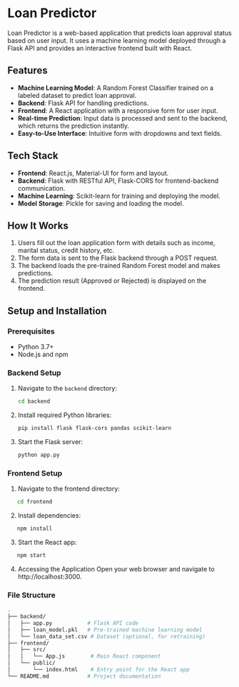 # Loan Predictor

Loan Predictor is a web-based application that predicts loan approval status based on user input. It uses a machine learning model deployed through a Flask API and provides an interactive frontend built with React.

## Features

- **Machine Learning Model**: A Random Forest Classifier trained on a labeled dataset to predict loan approval.
- **Backend**: Flask API for handling predictions.
- **Frontend**: A React application with a responsive form for user input.
- **Real-time Prediction**: Input data is processed and sent to the backend, which returns the prediction instantly.
- **Easy-to-Use Interface**: Intuitive form with dropdowns and text fields.

## Tech Stack

- **Frontend**: React.js, Material-UI for form and layout.
- **Backend**: Flask with RESTful API, Flask-CORS for frontend-backend communication.
- **Machine Learning**: Scikit-learn for training and deploying the model.
- **Model Storage**: Pickle for saving and loading the model.

## How It Works

1. Users fill out the loan application form with details such as income, marital status, credit history, etc.
2. The form data is sent to the Flask backend through a POST request.
3. The backend loads the pre-trained Random Forest model and makes predictions.
4. The prediction result (Approved or Rejected) is displayed on the frontend.

## Setup and Installation

### Prerequisites

- Python 3.7+
- Node.js and npm

### Backend Setup

1. Navigate to the `backend` directory:
   ```bash
   cd backend
   ```
2. Install required Python libraries:
   ```bash
   pip install flask flask-cors pandas scikit-learn
   ```
3. Start the Flask server:
   ```bash
   python app.py
   ```
### Frontend Setup

1. Navigate to the frontend directory:
```bash
   cd frontend
```
2. Install dependencies:
```bash
   npm install
```
3. Start the React app:
```bash
   npm start
```
4. Accessing the Application
 Open your web browser and navigate to http://localhost:3000.
### File Structure
```bash
.
├── backend/
│   ├── app.py           # Flask API code
│   ├── loan_model.pkl   # Pre-trained machine learning model
│   └── loan_data_set.csv # Dataset (optional, for retraining)
├── frontend/
│   ├── src/
│   │   └── App.js        # Main React component
│   └── public/
│       └── index.html    # Entry point for the React app
└── README.md            # Project documentation
